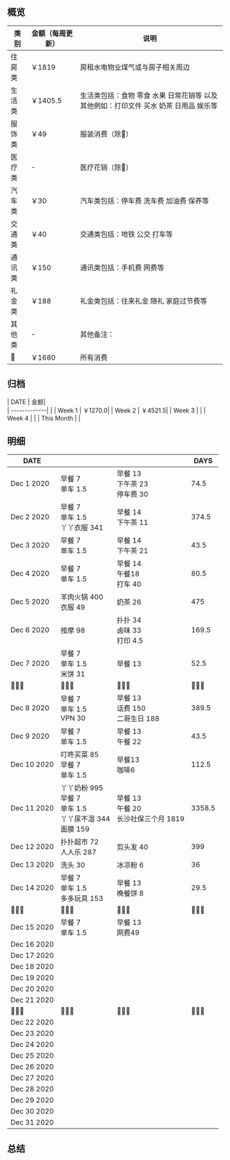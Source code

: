 ## 概览
| 类别           | 金额（每周更新）        |    说明 |
| -------------|-------------| -----|
| 住房类|￥1819  | 房租水电物业煤气或与房子相关周边
|     生活类        | ￥1405.5    | 生活类包括：食物 零食 水果 日常花销等 以及其他例如：打印文件 买水 奶茶 日用品 娱乐等        |
|服饰类 | ￥49| 服装消费（除👶） |
|医疗类 | - | 医疗花销（除👶）
|汽车类 |  ￥30| 汽车类包括：停车费 洗车费 加油费 保养等
|交通类| ￥40| 交通类包括：地铁 公交 打车等
|通讯类 | ￥150 | 通讯类包括：手机费 网费等
|礼金类 | ￥188| 礼金类包括：往来礼金 随礼 家庭过节费等
|其他类 | - | 其他备注：
|👶 | ￥1680 | 所有消费

## 归档
| DATE           | 金额|      
| -------------| |
| Week 1 | ￥1270.0|
| Week 2 | ￥4521.5|
| Week 3 | |
| Week 4 | |
| This Month | |

## 明细
| DATE           |         |    |DAYS
| -------------|-------------| -----|---
| Dec 1  2020      | 早餐 7<br>单车 1.5 | 早餐 13<br>下午茶 23<br>停车费 30 | 74.5
| Dec 2  2020      | 早餐 7<br>单车 1.5<br> 丫丫衣服 341| 早餐 14<br>下午茶 11 |374.5
| Dec 3  2020      | 早餐 7<br>单车 1.5 | 早餐 14<br>下午茶 21 |43.5  
| Dec 4  2020      | 早餐 7<br>单车 1.5| 早餐 14<br>午餐18<br>打车 40 |80.5
| Dec 5  2020      | 羊肉火锅 400 <br>衣服 49        | 奶茶 26 <br> |475
| Dec 6  2020      | 按摩 98                | 扑扑 34 <br>卤味 33<br> 打印 4.5<br>|169.5
| Dec 7  2020      | 早餐 7<br>单车 1.5<br> 米饼 31| 早餐 13 | 52.5
|       👨‍👩‍👧            |     👨‍👩‍👧‍               |    👨‍👩‍👧 |     👨‍👩‍👧   |
| Dec 8  2020      | 早餐 7<br>单车 1.5<br>VPN 30 | 早餐 13 <br> 话费 150 <br>二哥生日 188 |389.5
| Dec 9  2020      | 早餐 7<br>单车 1.5 | 早餐 13 <br> 午餐 22|43.5
| Dec 10  2020     | 叮咚买菜 85 <br>早餐 7<br>单车 1.5 |早餐13 <br>咖啡6 |112.5
| Dec 11 2020      | 丫丫奶粉 995 <br>早餐 7<br>单车 1.5 <br>丫丫尿不湿 344 <br> 面膜 159 | 早餐 13 <br>午餐 20 <br> 长沙社保三个月 1819 | 3358.5
| Dec 12  2020     | 扑扑超市 72<br>人人乐 287 | 剪头发 40 | 399
| Dec 13  2020     | 洗头 30 |冰凉粉 6 | 36
| Dec 14  2020     |早餐 7<br>单车 1.5 <br>多多玩具 153| 早餐 13 <br>晚餐饼 8| 29.5
|       👨‍👩‍👧         |     👨‍👩‍👧‍                    |    👨‍👩‍👧  |     👨‍👩‍👧   |
| Dec 15  2020     |早餐 7<br>单车 1.5| 早餐 13<br>网费49 |
| Dec 16  2020     |
| Dec 17  2020     |
| Dec 18  2020     |
| Dec 19  2020     |
| Dec 20  2020     |
| Dec 21  2020     |
|       👨‍👩‍👧         |     👨‍👩‍👧‍                    |    👨‍👩‍👧 |     👨‍👩‍👧   |
| Dec 22  2020     |
| Dec 23  2020     |
| Dec 24  2020     |
| Dec 25  2020     |
| Dec 26  2020     |
| Dec 27  2020     |
| Dec 28  2020     |
| Dec 29  2020     |
| Dec 30  2020     |
| Dec 31  2020     |

## 总结
